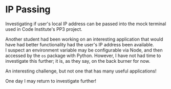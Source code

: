 # IP Passing

Investigating if user's local IP address can be passed into the mock terminal used
in Code Institute's PP3 project.

Another student had been working on an interesting application that would have had
better functionality had the user's IP address been available.  
I suspect an environment variable may be configurable via Node, and then accessed by
the `os` package with Python. However, I have not had time to investigate this further;
it is, as they say, on the back burner for now.

An interesting challenge, but not one that has many useful applications!

One day I may return to investigate further!
